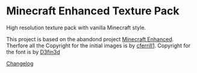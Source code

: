 # Minecraft Enhanced Texture Pack
High resolution texture pack with vanilla Minecraft style.

This project is based on the abandond project [Minecraft Enhanced](http://www.minecraftforum.net/forums/mapping-and-modding/resource-packs/1234744-32x-64x-96x-128x-256x-v1-7-9-minecraft-enhanced).
Therfore all the Copyright for the initial images is by [cferrill1](http://www.minecraftforum.net/members/cferrill1).
Copyright for the font is by [D3fin3d](http://www.minecraftforum.net/topic/834569-64x-32x-all-versions-hd-minecraft-font-default-style/)

[Changelog](CHANGELOG.md)
